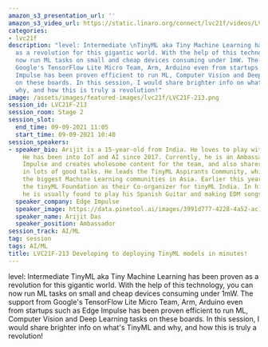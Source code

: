 ```yaml
---
amazon_s3_presentation_url: ''
amazon_s3_video_url: https://static.linaro.org/connect/lvc21f/videos/LVC21F-213.mp4
categories:
- lvc21f
description: "level: Intermediate \nTinyML aka Tiny Machine Learning has been proven
  as a revolution for this gigantic world. With the help of this technology, you can
  now run ML tasks on small and cheap devices consuming under 1mW. The support from
  Google's TensorFlow Lite Micro Team, Arm, Arduino even from startups such as Edge
  Impulse has been proven efficient to run ML, Computer Vision and Deep Learning tasks
  on these boards. In this session, I would share brighter info on what's TinyML and
  why, and how this is truly a revolution!"
image: /assets/images/featured-images/lvc21f/LVC21F-213.png
session_id: LVC21F-213
session_room: Stage 2
session_slot:
  end_time: 09-09-2021 11:05
  start_time: 09-09-2021 10:40
session_speakers:
- speaker_bio: Arijit is a 15-year-old from India. He loves to play with AI on hardware.
    He has been into IoT and AI since 2017. Currently, he is an Ambassador at Edge
    Impulse and creates wholesome content for the team, and also shares his thought
    in lots of good talks. He leads the TinyML Aspirants Community, which is amongst
    the biggest Machine Learning communities in Asia. Earlier this year he even joined
    the tinyML Foundation as their Co-organizer for tinyML India. In his free time,
    he is usually found to play his Spanish Guitar and making EDM songs!
  speaker_company: Edge Impulse
  speaker_image: https://data.pinetool.ai/images/3991d777-4228-4a52-ac1c-9e46328f1c4e.jpeg
  speaker_name: Arijit Das
  speaker_position: Ambassador
session_track: AI/ML
tag: session
tags: AI/ML
title: LVC21F-213 Developing to deploying TinyML models in minutes!
---
```


level: Intermediate 
TinyML aka Tiny Machine Learning has been proven as a revolution for this gigantic world. With the help of this technology, you can now run ML tasks on small and cheap devices consuming under 1mW. The support from Google's TensorFlow Lite Micro Team, Arm, Arduino even from startups such as Edge Impulse has been proven efficient to run ML, Computer Vision and Deep Learning tasks on these boards. In this session, I would share brighter info on what's TinyML and why, and how this is truly a revolution!